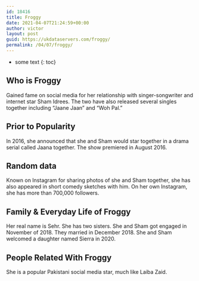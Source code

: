 ```yaml
---
id: 18416
title: Froggy
date: 2021-04-07T21:24:59+00:00
author: victor
layout: post
guid: https://ukdataservers.com/froggy/
permalink: /04/07/froggy/
---
```


* some text
{: toc}


## Who is Froggy



Gained fame on social media for her relationship with singer-songwriter and internet star Sham Idrees. The two have also released several singles together including &#8220;Jaane Jaan&#8221; and &#8220;Woh Pal.&#8221; 

                
                
                
## Prior to Popularity



In 2016, she announced that she and Sham would star together in a drama serial called Jaana together. The show premiered in August 2016. 

                
                
                
## Random data



Known on Instagram for sharing photos of she and Sham together, she has also appeared in short comedy sketches with him. On her own Instagram, she has more than 700,000 followers. 

                
                
                
## Family & Everyday Life of Froggy



Her real name is Sehr. She has two sisters. She and Sham got engaged in November of 2018. They married in December 2018. She and Sham welcomed a daughter named Sierra in 2020. 

                
                
                
## People Related With Froggy



She is a popular Pakistani social media star, much like Laiba Zaid. 

                
              
            
          
          
          